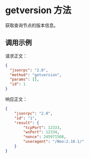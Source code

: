 ﻿# getversion 方法

获取查询节点的版本信息。

## 调用示例

请求正文：

```json
{
  "jsonrpc": "2.0",
  "method": "getversion",
  "params": [],
  "id": 1
}
```

响应正文：

```json
{
    "jsonrpc": "2.0", 
    "id": "1", 
    "result": {
        "tcpPort": 12333, 
        "wsPort": 12334, 
        "nonce": 245971508, 
        "useragent": "/Neo:2.10.1/"
    }
}
```
